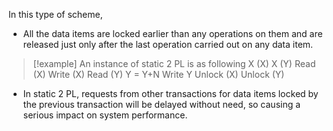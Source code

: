 In this type of scheme,
- All the data items are locked earlier than any operations on them and are released just only after the last operation carried out on any data item.

>[!example] An instance of static 2 PL is as following
>X (X)
>X (Y)
>Read (X)
>Write (X)
>Read (Y)
>Y = Y+N
>Write Y
>Unlock (X)
>Unlock (Y)

- In static 2 PL, requests from other transactions for data items locked by the previous transaction will be delayed without need, so causing a serious impact on system performance.
